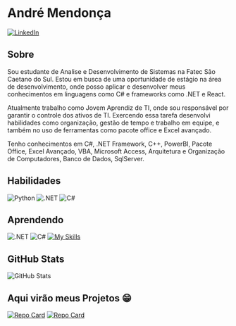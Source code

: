 # André Mendonça
[![LinkedIn](https://img.shields.io/badge/LinkedIn-000?style=for-the-badge&logo=linkedin&logoColor=0E76A8)](https://www.linkedin.com/in/andr%C3%A9-mendon%C3%A7a-4bb409238/)

## Sobre
Sou estudante de Analise e Desenvolvimento de Sistemas na Fatec São Caetano do Sul. Estou em busca de uma oportunidade de estágio na área de desenvolvimento, onde posso aplicar e desenvolver meus 
conhecimentos em linguagens como C# e frameworks como .NET e React.

Atualmente trabalho como Jovem Aprendiz de TI, onde sou responsável por garantir o controle dos ativos de TI. Exercendo essa tarefa desenvolvi habilidades como organização, gestão de tempo e trabalho em equipe, e também no uso de ferramentas como pacote office e Excel avançado.

Tenho conhecimentos em C#, .NET Framework, C++, PowerBI, Pacote Office, Excel Avançado, VBA, Microsoft Access, Arquitetura e Organização de Computadores, Banco de Dados, SqlServer.

## Habilidades
![Python](https://img.shields.io/badge/Python-FFD43B?style=for-the-badge&logo=python&logoColor=blue) ![.NET](https://img.shields.io/badge/.NET-512BD4?style=for-the-badge&logo=dotnet&logoColor=white) ![C#](https://img.shields.io/badge/C%23-239120?style=for-the-badge&logo=c-sharp&logoColor=white)
## Aprendendo
![.NET](https://img.shields.io/badge/.NET-512BD4?style=for-the-badge&logo=dotnet&logoColor=white) ![C#](https://img.shields.io/badge/C%23-239120?style=for-the-badge&logo=c-sharp&logoColor=white) [![My Skills](https://skillicons.dev/icons?i=js,html,css,cs,py,react,dotnet)](https://skillicons.dev)
## GitHub Stats
![GitHub Stats](https://github-readme-stats.vercel.app/api?username=andre-mendoncaa&theme=transparent&bg_color=000&border_color=30A3DC&show_icons=true&icon_color=30A3DC&title_color=E94D5F&text_color=FFF)
## Aqui virão meus Projetos 😁
[![Repo Card](https://github-readme-stats.vercel.app/api/pin/?username=andre-mendoncaa&repo=converteai&bg_color=000&border_color=30A3DC&show_icons=true&icon_color=30A3DC&title_color=E94D5F&text_color=FFF)](https://github.com/andre-mendoncaa/ConverteAi)
[![Repo Card](https://github-readme-stats.vercel.app/api/pin/?username=andre-mendoncaa&repo=dashboardpesquisa&bg_color=000&border_color=30A3DC&show_icons=true&icon_color=30A3DC&title_color=E94D5F&text_color=FFF)](https://github.com/andre-mendoncaa/DashboardPesquisa)

